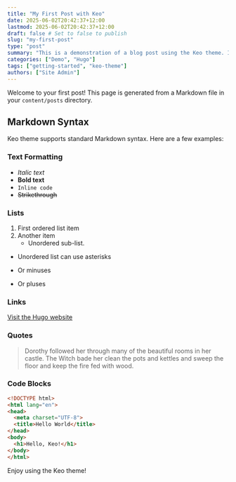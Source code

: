 ```yaml
---
title: "My First Post with Keo"
date: 2025-06-02T20:42:37+12:00
lastmod: 2025-06-02T20:42:37+12:00
draft: false # Set to false to publish
slug: "my-first-post"
type: "post"
summary: "This is a demonstration of a blog post using the Keo theme. It showcases basic markdown and typography."
categories: ["Demo", "Hugo"]
tags: ["getting-started", "keo-theme"]
authors: ["Site Admin"]
---
```


Welcome to your first post! This page is generated from a Markdown file in your `content/posts` directory.

## Markdown Syntax

Keo theme supports standard Markdown syntax. Here are a few examples:

### Text Formatting

*   *Italic text*
*   **Bold text**
*   `Inline code`
*   ~~Strikethrough~~

### Lists

1.  First ordered list item
2.  Another item
    *   Unordered sub-list.

*   Unordered list can use asterisks
-   Or minuses
+   Or pluses

### Links

[Visit the Hugo website](https://gohugo.io/)

### Quotes

> Dorothy followed her through many of the beautiful rooms in her castle.
> The Witch bade her clean the pots and kettles and sweep the floor and keep the fire fed with wood.

### Code Blocks

```html
<!DOCTYPE html>
<html lang="en">
<head>
  <meta charset="UTF-8">
  <title>Hello World</title>
</head>
<body>
  <h1>Hello, Keo!</h1>
</body>
</html>
```

Enjoy using the Keo theme!
